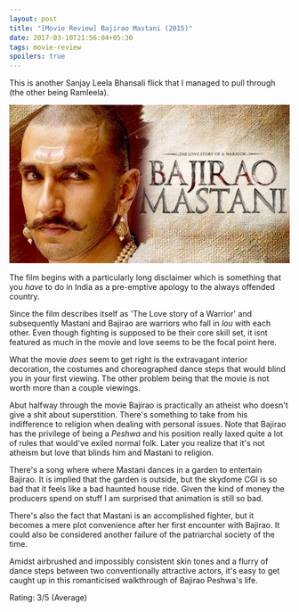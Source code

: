 ```yaml
---
layout: post
title: "[Movie Review] Bajirao Mastani (2015)"
date: 2017-03-10T21:56:04+05:30
tags: movie-review
spoilers: true
---
```


This is another Sanjay Leela Bhansali flick that I managed to pull through (the other being Ramleela).

![Bajirao Mastani (2015)](/img/movie-poster-bajirao-mastani-2015.jpg 'Bajirao Mastani (2015)')

The film begins with a particularly long disclaimer which is something that you _have_ to do in India as a pre-emptive apology to the always offended country.

Since the film describes itself as 'The Love story of a Warrior' and subsequently Mastani and Bajirao are warriors who fall in _lou_ with each other. 
Even though fighting is supposed to be their core skill set, it isnt featured as much in the movie and love seems to be the focal point here.

What the movie _does_ seem to get right is the extravagant interior decoration, the costumes and choreographed dance steps that would blind you in your first viewing. 
The other problem being that the movie is not worth more than a couple viewings.

Abut halfway through the movie Bajirao is practically an atheist who doesn't give a shit about superstition.
There's something to take from his indifference to religion when dealing with personal issues. 
Note that Bajirao has the privilege of being a _Peshwa_ and his position really laxed quite a lot of rules that would've exiled normal folk.
Later you realize that it's not atheism but love that blinds him and Mastani to religion.

There's a song where where Mastani dances in a garden to entertain Bajirao.
It is implied that the garden is outside, but the skydome CGI is so bad that it feels like a bad haunted house ride.
Given the kind of money the producers spend on stuff I am surprised that animation is still so bad.

There's also the fact that Mastani is an accomplished fighter, but it becomes a mere plot convenience after her first encounter with Bajirao.
It could also be considered another failure of the patriarchal society of the time.

Amidst airbrushed and impossibly consistent skin tones and a flurry of dance steps between two conventionally attractive actors, it's easy to get caught up in this romanticised walkthrough of Bajirao Peshwa's life.

Rating: 3/5 (Average)
